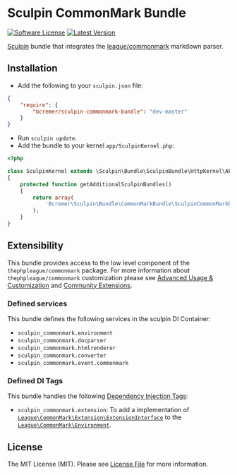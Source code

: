 # Sculpin CommonMark Bundle

[![Software License](https://img.shields.io/badge/license-MIT-brightgreen.svg?style=flat-square)](LICENSE)
[![Latest Version](https://img.shields.io/packagist/v/bcremer/sculpin-commonmark-bundle.svg?style=flat-square)](https://packagist.org/packages/bcremer/sculpin-commonmark-bundle)

[Sculpin](http://sculpin.io) bundle that integrates the [league/commonmark](https://github.com/thephpleague/commonmark) markdown parser.

## Installation

* Add the following to your `sculpin.json` file:

```json
{
    "require": {
        "bcremer/sculpin-commonmark-bundle": "dev-master"
    }
}
```

* Run `sculpin update`.
* Add the bundle to your kernel `app/SculpinKernel.php`:

```php
<?php

class SculpinKernel extends \Sculpin\Bundle\SculpinBundle\HttpKernel\AbstractKernel
{
    protected function getAdditionalSculpinBundles()
    {
        return array(
            'Bcremer\Sculpin\Bundle\CommonMarkBundle\SculpinCommonMarkBundle'
        );
    }
}
```

## Extensibility
This bundle provides access to the low level component of the `thephpleague/commonmark` package.
For more information about `thephpleague/commonmark` customization please see [Advanced Usage & Customization](https://github.com/thephpleague/commonmark#advanced-usage--customization) and 
[Community Extensions](https://github.com/thephpleague/commonmark#community-extensions).

### Defined services
This bundle defines the following services in the sculpin DI Container:

* `sculpin_commonmark.environment`
* `sculpin_commonmark.docparser` 
* `sculpin_commonmark.htmlrenderer`
* `sculpin_commonmark.converter`
* `sculpin_commonmark.event.commonmark`

### Defined DI Tags 
This bundle handles the following [Dependency Injection Tags](http://symfony.com/doc/current/components/dependency_injection/tags.html):
 
* `sculpin_commonmark.extension`: To add a implementation of [`League\CommonMark\Extension\ExtensionInterface`](https://github.com/thephpleague/commonmark/blob/master/src/Extension/ExtensionInterface.php) to the 
[`League\CommonMark\Environment`](https://github.com/thephpleague/commonmark/blob/master/src/Environment.php).


## License

The MIT License (MIT). Please see [License File](LICENSE) for more information.

